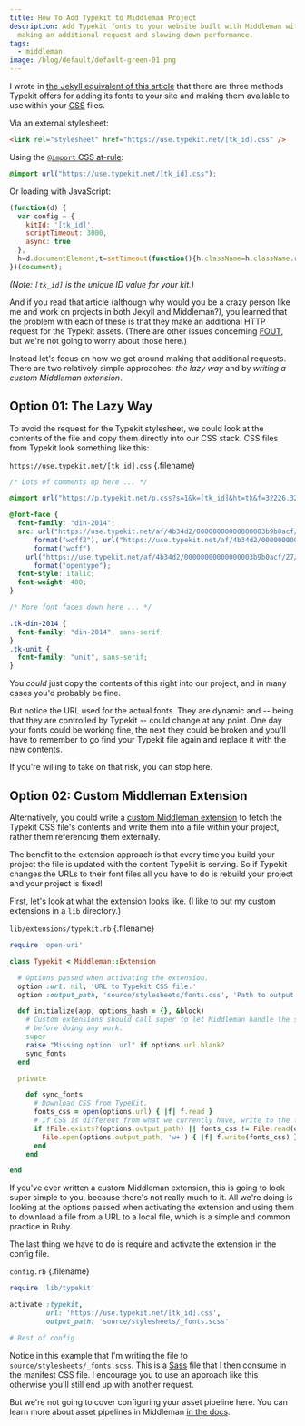 ```yaml
---
title: How To Add Typekit to Middleman Project
description: Add Typekit fonts to your website built with Middleman without
  making an additional request and slowing down performance.
tags:
  - middleman
image: /blog/default/default-green-01.png
---
```


I wrote in [the Jekyll equivalent of this article](/blog/add-typekit-to-jekyll/) that there are three methods Typekit offers for adding its fonts to your site and making them available to use within your [CSS](/blog/wtf-is-css/) files.

Via an external stylesheet:

```html
<link rel="stylesheet" href="https://use.typekit.net/[tk_id].css" />
```

Using the [`@import` CSS at-rule](https://developer.mozilla.org/en-US/docs/Web/CSS/@import):

```css
@import url("https://use.typekit.net/[tk_id].css");
```

Or loading with JavaScript:

<!-- prettier-ignore -->
```js
(function(d) {
  var config = {
    kitId: '[tk_id]',
    scriptTimeout: 3000,
    async: true
  },
  h=d.documentElement,t=setTimeout(function(){h.className=h.className.replace(/\bwf-loading\b/g,"")+" wf-inactive";},config.scriptTimeout),tk=d.createElement("script"),f=false,s=d.getElementsByTagName("script")[0],a;h.className+=" wf-loading";tk.src='https://use.typekit.net/'+config.kitId+'.js';tk.async=true;tk.onload=tk.onreadystatechange=function(){a=this.readyState;if(f||a&&a!="complete"&&a!="loaded")return;f=true;clearTimeout(t);try{Typekit.load(config)}catch(e){}};s.parentNode.insertBefore(tk,s)
})(document);
```

_(Note: `[tk_id]` is the unique ID value for your kit.)_

And if you read that article (although why would you be a crazy person like me and work on projects in both Jekyll and Middleman?), you learned that the problem with each of these is that they make an additional HTTP request for the Typekit assets. (There are other issues concerning [FOUT](https://css-tricks.com/fout-foit-foft/), but we're not going to worry about those here.)

Instead let's focus on how we get around making that additional requests. There are two relatively simple approaches: _the lazy way_ and by _writing a custom Middleman extension_.

## Option 01: The Lazy Way

To avoid the request for the Typekit stylesheet, we could look at the contents of the file and copy them directly into our CSS stack. CSS files from Typekit look something like this:

`https://use.typekit.net/[tk_id].css` {.filename}

```css
/* Lots of comments up here ... */

@import url("https://p.typekit.net/p.css?s=1&k=[tk_id]&ht=tk&f=32226.32227.32230.32231.39710.39712&a=2470098&app=typekit&e=css");

@font-face {
  font-family: "din-2014";
  src: url("https://use.typekit.net/af/4b34d2/00000000000000003b9b0acf/27/l?primer=7cdcb44be4a7db8877ffa5c0007b8dd865b3bbc383831fe2ea177f62257a9191&fvd=i4&v=3")
      format("woff2"), url("https://use.typekit.net/af/4b34d2/00000000000000003b9b0acf/27/d?primer=7cdcb44be4a7db8877ffa5c0007b8dd865b3bbc383831fe2ea177f62257a9191&fvd=i4&v=3")
      format("woff"),
    url("https://use.typekit.net/af/4b34d2/00000000000000003b9b0acf/27/a?primer=7cdcb44be4a7db8877ffa5c0007b8dd865b3bbc383831fe2ea177f62257a9191&fvd=i4&v=3")
      format("opentype");
  font-style: italic;
  font-weight: 400;
}

/* More font faces down here ... */

.tk-din-2014 {
  font-family: "din-2014", sans-serif;
}
.tk-unit {
  font-family: "unit", sans-serif;
}
```

You _could_ just copy the contents of this right into our project, and in many cases you'd probably be fine.

But notice the URL used for the actual fonts. They are dynamic and -- being that they are controlled by Typekit -- could change at any point. One day your fonts could be working fine, the next they could be broken and you'll have to remember to go find your Typekit file again and replace it with the new contents.

If you're willing to take on that risk, you can stop here.

## Option 02: Custom Middleman Extension

Alternatively, you could write a [custom Middleman extension](https://middlemanapp.com/advanced/custom-extensions/) to fetch the Typekit CSS file's contents and write them into a file within your project, rather them referencing them externally.

The benefit to the extension approach is that every time you build your project the file is updated with the content Typekit is serving. So if Typekit changes the URLs to their font files all you have to do is rebuild your project and your project is fixed!

First, let's look at what the extension looks like. (I like to put my custom extensions in a `lib` directory.)

`lib/extensions/typekit.rb` {.filename}

```rb
require 'open-uri'

class Typekit < Middleman::Extension

  # Options passed when activating the extension.
  option :url, nil, 'URL to Typekit CSS file.'
  option :output_path, 'source/stylesheets/fonts.css', 'Path to output file, relative to project root.'

  def initialize(app, options_hash = {}, &block)
    # Custom extensions should call super to let Middleman handle the setup
    # before doing any work.
    super
    raise "Missing option: url" if options.url.blank?
    sync_fonts
  end

  private

    def sync_fonts
      # Download CSS from TypeKit.
      fonts_css = open(options.url) { |f| f.read }
      # If CSS is different from what we currently have, write to the fonts partial.
      if !File.exists?(options.output_path) || fonts_css != File.read(options.output_path)
        File.open(options.output_path, 'w+') { |f| f.write(fonts_css) }
      end
    end

end
```

If you've ever written a custom Middleman extension, this is going to look super simple to you, because there's not really much to it. All we're doing is looking at the options passed when activating the extension and using them to download a file from a URL to a local file, which is a simple and common practice in Ruby.

The last thing we have to do is require and activate the extension in the config file.

`config.rb` {.filename}

```rb
require 'lib/typekit'

activate :typekit,
         url: 'https://use.typekit.net/[tk_id].css',
         output_path: 'source/stylesheets/_fonts.scss'

# Rest of config
```

Notice in this example that I'm writing the file to `source/stylesheets/_fonts.scss`. This is a [Sass](https://sass-lang.com/) file that I then consume in the manifest CSS file. I encourage you to use an approach like this otherwise you'll still end up with another request.

But we're not going to cover configuring your asset pipeline here. You can learn more about asset pipelines in Middleman [in the docs](https://middlemanapp.com/advanced/asset-pipeline/).
